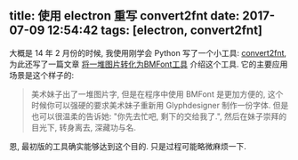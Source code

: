 title: 使用 electron 重写 convert2fnt
date: 2017-07-09 12:54:42
tags: [electron, convert2fnt]
---


大概是 14 年 2 月份的时候, 我使用刚学会 Python 写了一个小工具: [convert2fnt][2], 为此还写了一篇文章 [将一堆图片转化为BMFont工具][1] 介绍这个工具. 它的主要应用场景是这个样子的:

> 美术妹子出了一堆图片字, 但是在程序中使用 BMFont 是更加方便的, 这个时候你可以强硬的要求美术妹子重新用 Glyphdesigner 制作一份字体. 但是也可以很温柔的告诉她: "你先去忙吧, 剩下的交给我了.", 然后在妹子崇拜的目光下, 转身离去, 深藏功与名. 

恩, 最初版的工具确实能够达到这个目的. 只是过程可能略微麻烦一下.

[1]: /2014/02/01/images_to_bmfont/
[2]: https://github.com/justbilt/convert2fnt